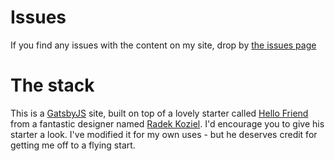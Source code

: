 # Issues
If you find any issues with the content on my site, drop by [the issues page](/issues)

# The stack
This is a [GatsbyJS](https://gatsbyjs.org) site, built on top of a lovely starter called [Hello Friend](https://github.com/panr/gatsby-starter-hello-friend) from a fantastic designer named [Radek Koziel](https://github.com/panr).  I'd encourage you to give his starter a look.  I've modified it for my own uses - but he deserves credit for getting me off to a flying start.
